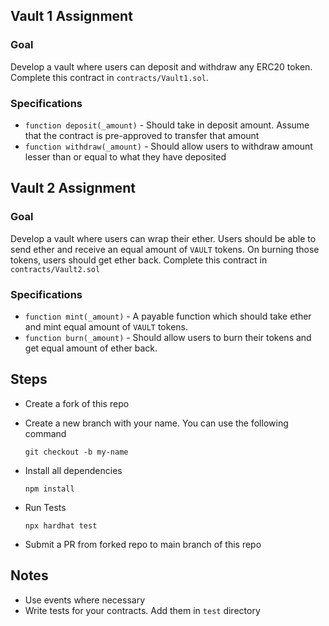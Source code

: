 ## Vault 1 Assignment

### Goal

Develop a vault where users can deposit and withdraw any ERC20 token. Complete this contract in `contracts/Vault1.sol`.

### Specifications

-   `function deposit(_amount)` - Should take in deposit amount. Assume that the contract is pre-approved to transfer that amount
-   `function withdraw(_amount)` - Should allow users to withdraw amount lesser than or equal to what they have deposited

## Vault 2 Assignment

### Goal

Develop a vault where users can wrap their ether. Users should be able to send ether and receive an equal amount of `VAULT` tokens. On burning those tokens, users should get ether back. Complete this contract in `contracts/Vault2.sol`

### Specifications

-   `function mint(_amount)` - A payable function which should take ether and mint equal amount of `VAULT` tokens.
-   `function burn(_amount)` - Should allow users to burn their tokens and get equal amount of ether back.

## Steps

-   Create a fork of this repo
-   Create a new branch with your name. You can use the following command

    ```
    git checkout -b my-name
    ```

-   Install all dependencies

    ```
    npm install
    ```

-   Run Tests
    ```
    npx hardhat test
    ```
-   Submit a PR from forked repo to main branch of this repo

## Notes

-   Use events where necessary
-   Write tests for your contracts. Add them in `test` directory
